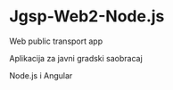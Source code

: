 # Jgsp-Web2-Node.js
Web public transport app

Aplikacija za javni gradski saobracaj

Node.js i Angular

